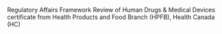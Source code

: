 Regulatory Affairs Framework Review of Human Drugs & Medical Devices certificate from  Health Products and Food Branch (HPFB), Health Canada (HC)
